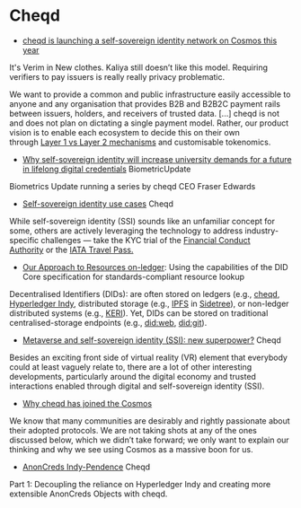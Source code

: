 # Cheqd

* [cheqd is launching a self-sovereign identity network on Cosmos this year](https://blog.cheqd.io/verim-is-launching-a-self-sovereign-identity-network-on-cosmos-in-2021-8949e68b2ef8)

It's Verim in New clothes. Kaliya still doesn’t like this model. Requiring verifiers to pay issuers is really really privacy problematic.

We want to provide a common and public infrastructure easily accessible to anyone and any organisation that provides B2B and B2B2C payment rails between issuers, holders, and receivers of trusted data. [...] cheqd is not and does not plan on dictating a single payment model. Rather, our product vision is to enable each ecosystem to decide this on their own through [Layer 1 vs Layer 2 mechanisms](https://blog.verim.id/self-sovereign-identity-semantics-an-economic-extension-to-the-trust-over-ip-stack-4a4197d8f6d3) and customisable tokenomics.

* [Why self-sovereign identity will increase university demands for a future in lifelong digital credentials](https://www.biometricupdate.com/202209/why-self-sovereign-identity-will-increase-university-demands-for-a-future-in-lifelong-digital-credentials) BiometricUpdate

Biometrics Update running a series by cheqd CEO Fraser Edwards
* [Self-sovereign identity use cases](https://blog.cheqd.io/self-sovereign-identity-use-cases-43bb03d49e13) Cheqd

While self-sovereign identity (SSI) sounds like an unfamiliar concept for some, others are actively leveraging the technology to address industry-specific challenges — take the KYC trial of the [Financial Conduct Authority](https://www.evernym.com/blog/evernym-accepted-into-fca-regulatory-sandbox/) or the [IATA Travel Pass.](https://www.iata.org/en/pressroom/pr/2020-12-16-01/)
* [Our Approach to Resources on-ledger](https://blog.cheqd.io/our-approach-to-resources-on-ledger-25bf5690c975): Using the capabilities of the DID Core specification for standards-compliant resource lookup

Decentralised Identifiers (DIDs): are often stored on ledgers (e.g., [cheqd](https://github.com/cheqd/node-docs/blob/adr-008-resources-updates/architecture/adr-list/adr-002-cheqd-did-method.md), [Hyperledger Indy](https://hyperledger.github.io/indy-did-method/), distributed storage (e.g., [IPFS](https://ipfs.io/) in [Sidetree](https://identity.foundation/sidetree/spec/)), or non-ledger distributed systems (e.g., [KERI](https://keri.one/)). Yet, DIDs can be stored on traditional centralised-storage endpoints (e.g., [did:web](https://w3c-ccg.github.io/did-method-web/), [did:git](https://github-did.com/)).
* [Metaverse and self-sovereign identity (SSI): new superpower?](https://blog.cheqd.io/metaverse-and-self-sovereign-identity-ssi-new-superpower-b4cac6319885) Cheqd

Besides an exciting front side of virtual reality (VR) element that everybody could at least vaguely relate to, there are a lot of other interesting developments, particularly around the digital economy and trusted interactions enabled through digital and self-sovereign identity (SSI).
* [Why cheqd has joined the Cosmos](https://blog.cheqd.io/why-cheqd-has-joined-the-cosmos-4db8845722c5)

We know that many communities are desirably and rightly passionate about their adopted protocols. We are not taking shots at any of the ones discussed below, which we didn’t take forward; we only want to explain our thinking and why we see using Cosmos as a massive boon for us.

* [AnonCreds Indy-Pendence](https://blog.cheqd.io/anoncreds-indy-pendence-4946367469d4) Cheqd

Part 1: Decoupling the reliance on Hyperledger Indy and creating more extensible AnonCreds Objects with cheqd.
